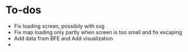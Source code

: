 # To-dos
- Fix loading screen, possibily with svg
- Fix map loading only partly when screen is too small and fix excaping
- Add data from BFE and Add visualization
- 